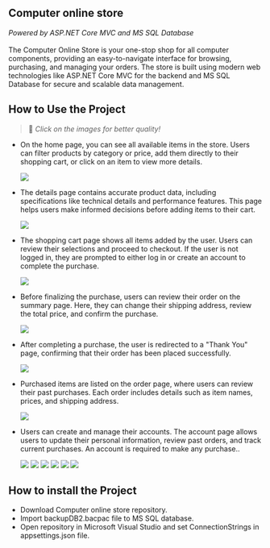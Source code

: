 ## Computer online store

<i>Powered by ASP.NET Core MVC and MS SQL Database</i><br/><br/>
The Computer Online Store is your one-stop shop for all computer components, providing an easy-to-navigate interface for browsing, purchasing, and managing your orders. The store is built using modern web technologies like ASP.NET Core MVC for the backend and MS SQL Database for secure and scalable data management.


## How to Use the Project
> 📌 *Click on the images for better quality!*
<ul>
  <li>
    <p>On the home page, you can see all available items in the store. Users can filter products by category or price, add them directly to their shopping cart, or click on an item to view more details.</p>
    <img src="readmeImg/main.png">
  </li>
  <li>
    <p>The details page contains accurate product data, including specifications like technical details and performance features. This page helps users make informed decisions before adding items to their cart.</p>
    <img src="readmeImg/detail.png">
  </li>
  <li>
    <p>The shopping cart page shows all items added by the user. Users can review their selections and proceed to checkout. If the user is not logged in, they are prompted to either log in or create an account to complete the purchase.</p>
    <img src="readmeImg/cart.png">
  </li>
  <li>
    <p>Before finalizing the purchase, users can review their order on the summary page. Here, they can change their shipping address, review the total price, and confirm the purchase.</p>
    <img src="readmeImg/ordersummary.png">
  </li>
  <li>
    <p>After completing a purchase, the user is redirected to a "Thank You" page, confirming that their order has been placed successfully.</p>
    <img src="readmeImg/afterbuy.png">
  </li>
  <li>
    <p>Purchased items are listed on the order page, where users can review their past purchases. Each order includes details such as item names, prices, and shipping address.</p>
    <img src="readmeImg/orders.png">
  </li>
  <li>
    <p>Users can create and manage their accounts. The account page allows users to update their personal information, review past orders, and track current purchases. An account is required to make any purchase..</p>
    <img src="readmeImg/login.png">
    <img src="readmeImg/register.png">
    <img src="readmeImg/changeaddress.png">
    <img src="readmeImg/email.png">
    <img src="readmeImg/password.png">
    <img src="readmeImg/delete.png">
  </li>
</ul>

## How to install the Project
<ul>
  <li>Download Computer online store repository.</li>
  <li>Import backupDB2.bacpac file to MS SQL database.</li>
  <li>Open repository in Microsoft Visual Studio and set ConnectionStrings in appsettings.json file.</li>
</ul>
